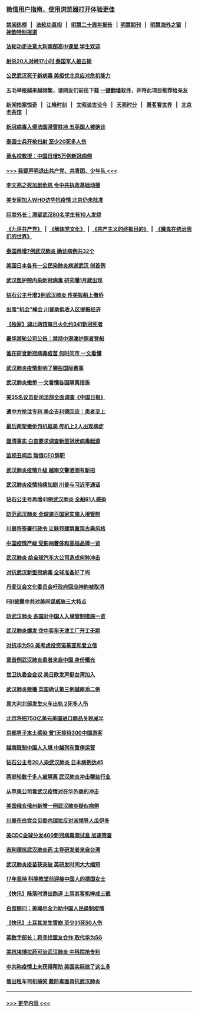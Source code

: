 ### [微信用户指南，使用浏览器打开体验更佳](https://github.com/gfw-breaker/banned-news1/blob/master/indexes/wechat-guide.md?t=0)
#### [禁闻热榜](热点新闻.md?t=0)  &nbsp;&nbsp;|&nbsp;&nbsp; [法轮功真相](https://github.com/gfw-breaker/truth/blob/master/README.md?t=0) &nbsp;&nbsp;|&nbsp;&nbsp; [明慧二十周年报告](https://github.com/gfw-breaker/mh-reports/blob/master/README.md?t=0) &nbsp;&nbsp;|&nbsp;&nbsp;[明慧期刊](https://github.com/gfw-breaker/mh-qikan) &nbsp;&nbsp;|&nbsp;&nbsp; [明慧海外之窗](https://github.com/gfw-breaker/mh-news/blob/master/README.md?t=0) &nbsp;&nbsp;|&nbsp;&nbsp; [神韵特别报道](https://github.com/gfw-breaker/mh-news/blob/master/shenyun.md?t=0)
#### [法轮功走进意大利南部高中课堂 学生欢迎](../pages/nsc418/n11853859.md?t=02091555) 
#### [射杀20人对峙17小时 泰国军人被击毙](../pages/nsc418/n11854869.md?t=02091555) 
#### [公民武汉死于新病毒 美担忧北京应对危机能力](../pages/nsc418/n11854331.md?t=02091555) 
#### 五毛举报越来越频繁，请网友们前往下载 [一键翻墙软件](https://github.com/gfw-breaker/ssr-accounts)，并将此项目推荐给亲友
#### [新闻拍案惊奇](https://github.com/gfw-breaker/banned-news1/blob/master/pages/link4.md) &nbsp;&nbsp;|&nbsp;&nbsp; [江峰时刻](https://github.com/gfw-breaker/banned-news1/blob/master/pages/link4.md) &nbsp;&nbsp;|&nbsp;&nbsp; [文昭谈古论今](https://github.com/gfw-breaker/banned-news1/blob/master/pages/link4.md) &nbsp;&nbsp;|&nbsp;&nbsp; [天亮时分](https://github.com/gfw-breaker/banned-news1/blob/master/pages/link4.md) &nbsp;&nbsp;|&nbsp;&nbsp; [萧茗看世界](https://github.com/gfw-breaker/banned-news1/blob/master/pages/link4.md) &nbsp;&nbsp;|&nbsp;&nbsp; [北京老茶馆](https://github.com/gfw-breaker/banned-news1/blob/master/pages/link4.md) &nbsp;&nbsp;|&nbsp;&nbsp; 
#### [新冠病毒入侵法国滑雪胜地 五英国人被确诊](../pages/nsc418/n11854307.md?t=02091555) 
#### [泰国士兵开枪扫射 至少20死多人伤](../pages/nsc418/n11854276.md?t=02091555) 
#### [英名校教授：中国日增5万例新冠病例](../pages/nsc418/n11854174.md?t=02091555) 
#### [>>> 我要声明退出共产党、共青团、少年队 <<<](https://github.com/begood0513/goodnews/blob/master/quit/letter.md) 
#### [李文亮之死加剧危机 令中共执政基础动摇](../pages/nsc418/n11854003.md?t=02091555) 
#### [美专家加入WHO访华抗疫情 北京仍未批准](../pages/nsc418/n11854043.md?t=02091555) 
#### [印度外长：滞留武汉80名学生有10人发烧](../pages/nsc418/n11853821.md?t=02091555) 
#### [《九评共产党》](https://github.com/begood0513/9ping.md/blob/master/README.md) &nbsp;|&nbsp; [《解体党文化》](../../../../jtdwh.md/blob/master/README.md)  &nbsp;|&nbsp; [《共产主义的终极目的》](../../../../gczydzjmd.md/blob/master/README.md) &nbsp;|&nbsp; [《魔鬼在统治我们的世界》](../../../../mgztzwmdsj.md/blob/master/README.md) 
#### [泰国再增7例武汉肺炎 确诊病例共32个](../pages/nsc418/n11853808.md?t=02091555) 
#### [美国日本各有一公民染肺炎病逝武汉 创首例](../pages/nsc418/n11853509.md?t=02091555) 
#### [武汉医护院内染新冠病毒 研究曝1月就出现](../pages/nsc418/n11852928.md?t=02091555) 
#### [钻石公主号增3例武汉肺炎 传美拟船上撤侨](../pages/nsc418/n11853240.md?t=02091555) 
#### [出席“机会”峰会 川普助低收入区提振经济](../pages/nsc418/n11853232.md?t=02091555) 
#### [【独家】湖北两馆每日火化约341新冠死者](../pages/nsc418/n11845444.md?t=02091555) 
#### [豪华游轮公司公告：禁持中港澳护照者登船](../pages/nsc418/n11852761.md?t=02091555) 
#### [谁在研发新冠病毒疫苗 何时问市 一文看懂](../pages/nsc418/n11852840.md?t=02091555) 
#### [武汉肺炎疫情影响了哪些国际赛事](../pages/nsc418/n11852441.md?t=02091555) 
#### [武汉肺炎撤侨 一文看懂各国隔离措施](../pages/nsc418/n11844216.md?t=02091555) 
#### [美35名议员促司法部全面调查《中国日报》](../pages/nsc418/n11852435.md?t=02091555) 
#### [遭中方抢注专利 美企吉利德回应：患者至上](../pages/nsc418/n11852037.md?t=02091555) 
#### [最后两架撤侨包机抵美 传机上2人出现病症](../pages/nsc418/n11852173.md?t=02091555) 
#### [厘清事实 白宫要求调查新型冠状病毒起源](../pages/nsc418/n11852106.md?t=02091555) 
#### [监视丑闻后 瑞信CEO辞职](../pages/nsc418/n11852127.md?t=02091555) 
#### [武汉肺炎疫情升级 越南交警酒测有新招](../pages/nsc418/n11851632.md?t=02091555) 
#### [武汉肺炎疫情持续加剧 川普与习近平通话](../pages/nsc418/n11851613.md?t=02091555) 
#### [钻石公主号再增41例武汉肺炎 全船61人感染](../pages/nsc418/n11850401.md?t=02091555) 
#### [防范武汉肺炎 全球逾百国家实施入境管制](../pages/nsc418/n11850557.md?t=02091555) 
#### [川普将签署行政令 让联邦建筑重现古典风格](../pages/nsc418/n11850654.md?t=02091555) 
#### [中国疫情严峻 受影响奢侈和高档品牌一览](../pages/nsc418/n11850319.md?t=02091555) 
#### [武汉肺炎 给全球汽车大公司造成何种冲击](../pages/nsc418/n11850056.md?t=02091555) 
#### [对抗武汉新型冠病毒 全球准备好了吗](../pages/nsc418/n11850142.md?t=02091555) 
#### [丹麦议会文化委员会吁政府回应神韵被取消](../pages/nsc418/n11849312.md?t=02091555) 
#### [FBI披露中共对美间谍威胁三大特点](../pages/nsc418/n11849700.md?t=02091555) 
#### [防武汉肺炎 各国对中国人入境管制措施一览](../pages/nsc418/n11838726.md?t=02091555) 
#### [武汉肺炎爆发 空中客车天津工厂开工无期](../pages/nsc418/n11849634.md?t=02091555) 
#### [对抗华为5G 美考虑投资诺基亚和爱立信](../pages/nsc418/n11849510.md?t=02091555) 
#### [意首例武汉肺炎患者来自中国 身份曝光](../pages/nsc418/n11849454.md?t=02091555) 
#### [世卫执委会会议 美日欧发声挺台湾加入](../pages/nsc418/n11849433.md?t=02091555) 
#### [武汉肺炎散播 英国确认第三例越南添二例](../pages/nsc418/n11849439.md?t=02091555) 
#### [意大利北部发生火车出轨 2死多人伤](../pages/nsc418/n11848999.md?t=02091555) 
#### [北京将把750亿美元美国进口商品关税减半](../pages/nsc418/n11848896.md?t=02091555) 
#### [京都男子本土感染 曾1天接待300中国游客](../pages/nsc418/n11848641.md?t=02091555) 
#### [越南限制中国人入境 中越列车暂停运营](../pages/nsc418/n11847844.md?t=02091555) 
#### [钻石公主号20人染武汉肺炎 日本病例达45](../pages/nsc418/n11847823.md?t=02091555) 
#### [两邮轮数千多人被隔离 武汉肺炎冲击哪些行业](../pages/nsc418/n11847456.md?t=02091555) 
#### [从苹果公司看武汉疫情对在华外商的冲击](../pages/nsc418/n11847586.md?t=02091555) 
#### [美国俄亥俄州新增一例武汉肺炎疑似病例](../pages/nsc418/n11847714.md?t=02091555) 
#### [川普在白宫会见委内瑞拉反对派领导人瓜伊多](../pages/nsc418/n11847391.md?t=02091555) 
#### [美CDC全球分发400新冠病毒测试盒 加速筛查](../pages/nsc418/n11847260.md?t=02091555) 
#### [吉利德抗武汉肺炎药 主导研发者来自台湾](../pages/nsc418/n11847064.md?t=02091555) 
#### [武汉肺炎疫苗获突破 英研发时间大大缩短](../pages/nsc418/n11846915.md?t=02091555) 
#### [17年坚持 科隆教堂前迎接中国人的德国女士](../pages/nsc418/n11846781.md?t=02091555) 
#### [【快讯】降落时滑出跑道 土耳其客机摔成三截](../pages/nsc418/n11847021.md?t=02091555) 
#### [白宫顾问：美竭尽全力助中国人民遏制疫情](../pages/nsc418/n11846756.md?t=02091555) 
#### [【快讯】土耳其发生雪崩 至少31死50人伤](../pages/nsc418/n11846680.md?t=02091555) 
#### [英数字部长：将寻找盟友合作 取代华为5G](../pages/nsc418/n11846485.md?t=02091555) 
#### [美抗埃博拉药可治武汉肺炎 中科院抢专利](../pages/nsc418/n11846409.md?t=02091555) 
#### [中共称疫情上未获得帮助 美国实际做了这么多](../pages/nsc418/n11846008.md?t=02091555) 
#### [俄出租车司机搞笑 戴防毒面具抗武汉肺炎](../pages/nsc418/n11845703.md?t=02091555) 

----
#### [ >>> 更早内容 <<< ](../indexes/nsc418-earlier.md)
